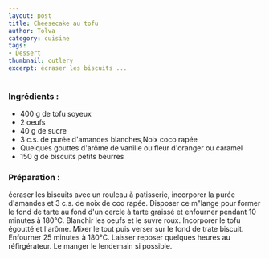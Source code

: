 ```yaml
---
layout: post
title: Cheesecake au tofu
author: Tolva
category: cuisine
tags:
- Dessert
thumbnail: cutlery
excerpt: écraser les biscuits ...
---
```


### Ingrédients :

- 400 g de tofu soyeux
- 2 oeufs
- 40 g de sucre
- 3 c.s. de purée d'amandes blanches,Noix coco rapée
- Quelques gouttes d'arôme de vanille ou fleur d'oranger ou caramel
- 150 g de biscuits petits beurres

### Préparation :

écraser les biscuits avec un rouleau à patisserie, incorporer la purée d'amandes et 3 c.s. de noix de coo rapée. Disposer ce m"lange pour former le fond de tarte au fond d'un cercle à tarte graissé et enfourner pendant 10 minutes à 180°C. Blanchir les oeufs et le suvre roux. Incorporer le tofu égoutté et l'arôme. Mixer le tout puis verser sur le fond de trate biscuit. Enfourner 25 minutes à 180°C. Laisser reposer quelques heures au réfirgérateur. Le manger le lendemain si possible.
